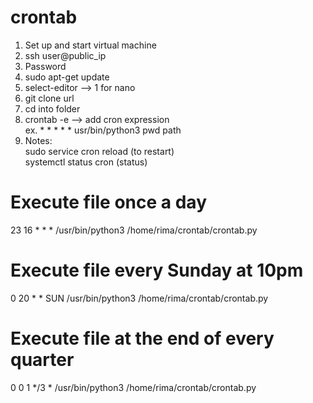 # crontab

1. Set up and start virtual machine
2. ssh user@public_ip
3. Password
4. sudo apt-get update
5. select-editor --> 1 for nano
6. git clone url
7. cd into folder
8. crontab -e --> add cron expression <br>
    ex. * * * * * usr/bin/python3 pwd path
9. Notes: <br>
    sudo service cron reload (to restart) <br>
    systemctl status cron (status)

# Execute file once a day
23 16 * * * /usr/bin/python3 /home/rima/crontab/crontab.py

# Execute file every Sunday at 10pm
0 20 * * SUN /usr/bin/python3 /home/rima/crontab/crontab.py

# Execute file at the end of every quarter
0 0 1 */3 * /usr/bin/python3 /home/rima/crontab/crontab.py
